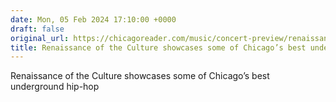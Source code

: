 ```yaml
---
date: Mon, 05 Feb 2024 17:10:00 +0000
draft: false
original_url: https://chicagoreader.com/music/concert-preview/renaissance-of-the-culture-subterranean/
title: Renaissance of the Culture showcases some of Chicago’s best underground hip-hop
---
```


Renaissance of the Culture showcases some of Chicago’s best underground hip-hop